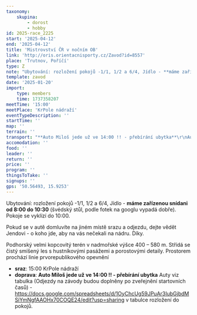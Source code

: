 ```yaml
---
taxonomy:
    skupina:
        - dorost
        - hobby
id: 2025-race_2225
start: '2025-04-12'
end: '2025-04-12'
title: 'Mistrovství ČR v nočním OB'
link: 'http://oris.orientacnisporty.cz/Zavod?id=8557'
place: 'Trutnov, Poříčí'
type: Z
note: "Ubytování: rozložení pokojů -1/1, 1/2 a 6/4, Jídlo - **máme zařízenou snídani od 8:00 do 10:30** (švédský stůl, podle fotek na googlu vypadá dobře). Pokoje se vyklízí do 10:00.\r\n\r\nPokud se v autě domluvíte na jiném místě srazu a odjezdu, dejte vědět Jendovi - o koho jde, aby na vás nečekali na nádru. Díky.\r\n\r\nPodhorský velmi kopcovitý terén v nadmořské výšce 400 – 580 m. Střídá se čistý smíšený\r\nles s hustníkovými pasážemi a porostovými detaily. Prostorem prochází linie\r\nprvorepublikového opevnění"
template: zavod
date: '2025-01-20'
import:
    type: members
    time: 1737358207
meetTime: '15:00'
meetPlace: 'KrPole nádraží'
eventTypeDescription: ''
startTime: ''
map: ''
terrain: ''
transport: "**Auto Miloš jede už ve 14:00 !! - přebírání ubytka**\r\nAuty viz tabulka (Odjezdy na závody budou doplněny po zveřejnění startovních časů) - https://docs.google.com/spreadsheets/d/1OyChcUg59JPuAr3IubGjbdMSiYmNgfAAOHx70COQE24/edit?usp=sharing\r\nv tabulce rozložení do pokojů."
accomodation: ''
food: ''
leader: ''
return: ''
price: ''
program: ''
thingsToTake: ''
signups: ''
gps: '50.56493, 15.9253'
---
```


Ubytování: rozložení pokojů -1/1, 1/2 a 6/4, Jídlo - **máme zařízenou snídani od 8:00 do 10:30** (švédský stůl, podle fotek na googlu vypadá dobře). Pokoje se vyklízí do 10:00.

Pokud se v autě domluvíte na jiném místě srazu a odjezdu, dejte vědět Jendovi - o koho jde, aby na vás nečekali na nádru. Díky.

Podhorský velmi kopcovitý terén v nadmořské výšce 400 – 580 m. Střídá se čistý smíšený
les s hustníkovými pasážemi a porostovými detaily. Prostorem prochází linie
prvorepublikového opevnění
* **sraz**: 15:00 KrPole nádraží
* **doprava**: **Auto Miloš jede už ve 14:00 !! - přebírání ubytka**
Auty viz tabulka (Odjezdy na závody budou doplněny po zveřejnění startovních časů) - https://docs.google.com/spreadsheets/d/1OyChcUg59JPuAr3IubGjbdMSiYmNgfAAOHx70COQE24/edit?usp=sharing
v tabulce rozložení do pokojů.
